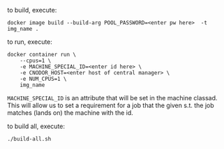 to build, execute:
```
docker image build --build-arg POOL_PASSWORD=<enter pw here>  -t img_name . 
```

to run, execute:
```
docker container run \
    --cpus=1 \
    -e MACHINE_SPECIAL_ID=<enter id here> \
    -e CNODOR_HOST=<enter host of central manager> \
    -e NUM_CPUS=1 \
    img_name
```

`MACHINE_SPECIAL_ID` is an attribute that will be set in the machine classad.
This will allow us to set a requirement for a job that the given s.t. the job
matches (lands on) the machine with the id.

to build all, execute:
```
./build-all.sh
```
